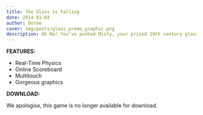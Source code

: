 ```yaml
---
title: The Glass is Falling
date: 2014-01-03
author: Derme
cover: img/posts/glass_promo_graphic.png
description: Oh No! You’ve pushed Misty, your prized 19th century glass, off the table. Luckily the air current seems to be in your favour, compress the air by dragging and dropping the air particles and save Misty from extinction!
---
```


**FEATURES:**

- Real-Time Physics
- Online Scoreboard
- Multitouch
- Gorgeous graphics

**DOWNLOAD:**

We apologise, this game is no longer available for download.
